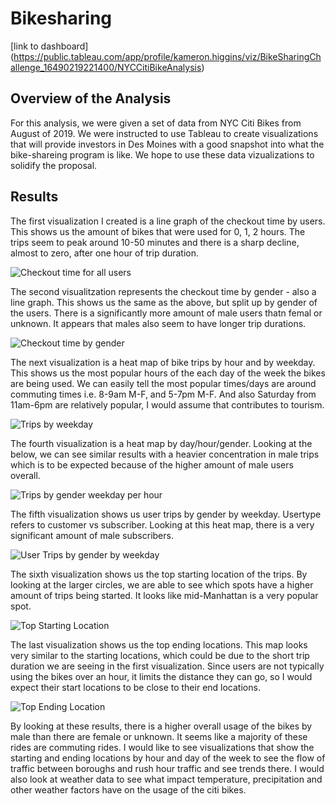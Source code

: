 # Bikesharing

[link to dashboard] (https://public.tableau.com/app/profile/kameron.higgins/viz/BikeSharingChallenge_16490219221400/NYCCitiBikeAnalysis)

## Overview of the Analysis

For this analysis, we were given a set of data from NYC Citi Bikes from August of 2019. We were instructed to use Tableau to create visualizations that will provide investors in Des Moines with a good snapshot into what the bike-shareing program is like. We hope to use these data vizualizations to solidify the proposal.

## Results

The first visualization I created is a line graph of the checkout time by users. This shows us the amount of bikes that were used for 0, 1, 2 hours. The trips seem to peak around 10-50 minutes and there is a sharp decline, almost to zero, after one hour of trip duration.

![Checkout time for all users](https://user-images.githubusercontent.com/90940985/161653630-21099079-0069-4ab6-bda9-b7c8123c3018.jpg)

The second visualitzation represents the checkout time by gender - also a line graph. This shows us the same as the above, but split up by gender of the users. There is a significantly more amount of male users thatn femal or unknown. It appears that males also seem to have longer trip durations.

![Checkout time by gender](https://user-images.githubusercontent.com/90940985/161654049-a93a9d8c-ab62-4b16-b3e4-457d91cc2cd7.jpg)

The next visualization is a heat map of bike trips by hour and by weekday. This shows us the most popular hours of the each day of the week the bikes are being used. We can easily tell the most popular times/days are around commuting times  i.e. 8-9am M-F, and 5-7pm M-F. And also Saturday from 11am-6pm are relatively popular, I would assume that contributes to tourism.

![Trips by weekday](https://user-images.githubusercontent.com/90940985/161654183-b707a56c-0bd1-4c50-b101-1beb81c9b1c9.jpg)

The fourth visualization is a heat map by day/hour/gender. Looking at the below, we can see similar results with a heavier concentration in male trips which is to be expected because of the higher amount of male users overall.

![Trips by gender weekday per hour](https://user-images.githubusercontent.com/90940985/161654621-604411d0-372b-42e3-82f7-5f514e09c73b.jpg)

The fifth visualization shows us user trips by gender by weekday. Usertype refers to customer vs subscriber. Looking at this heat map, there is a very significant amount of male subscribers.

![User Trips by gender by weekday](https://user-images.githubusercontent.com/90940985/161654768-b48cf347-2647-4643-b5b8-e11af81873d4.jpg)

The sixth visualization shows us the top starting location of the trips. By looking at the larger circles, we are able to see which spots have a higher amount of trips being started. It looks like mid-Manhattan is a very popular spot.

![Top Starting Location](https://user-images.githubusercontent.com/90940985/161654885-4a745d86-a638-48ad-bece-d822cd3116ae.jpg)

The last visualization shows us the top ending locations. This map looks very similar to the starting locations, which could be due to the short trip duration we are seeing in the first visualization. Since users are not typically using the bikes over an hour, it limits the distance they can go, so I would expect their start locations to be close to their end locations.

![Top Ending Location](https://user-images.githubusercontent.com/90940985/161655061-7039b7f0-471e-474d-98d6-791df4e46140.jpg)

By looking at these results, there is a higher overall usage of the bikes by male than there are female or unknown. It seems like a majority of these rides are commuting rides. I would like to see visualizations that show the starting and ending locations by hour and day of the week to see the flow of traffic between boroughs and rush hour traffic and see trends there. I would also look at weather data to see what impact temperature, precipitation and other weather factors have on the usage of the citi bikes.
